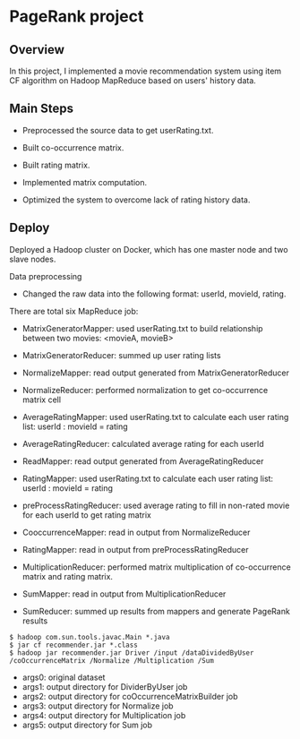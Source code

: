 # PageRank project

## Overview
In this project, I implemented a movie recommendation system using item CF algorithm on Hadoop MapReduce based on users' history data.

## Main Steps

* Preprocessed the source data to get userRating.txt.

* Built co-occurrence matrix.

* Built rating matrix.

* Implemented matrix computation.

* Optimized the system to overcome lack of rating history data.

## Deploy
Deployed a Hadoop cluster on Docker, which has one master node and two slave nodes.

Data preprocessing

* Changed the raw data into the following format: userId, movieId, rating.


There are total six MapReduce job:

* MatrixGeneratorMapper: used userRating.txt to build relationship between two movies: <movieA, movieB>

* MatrixGeneratorReducer: summed up user rating lists

* NormalizeMapper: read output generated from MatrixGeneratorReducer

* NormalizeReducer: performed normalization to get co-occurrence matrix cell

* AverageRatingMapper: used userRating.txt to calculate each user rating list: userId : movieId = rating

* AverageRatingReducer: calculated average rating for each userId

* ReadMapper: read output generated from AverageRatingReducer

* RatingMapper: used userRating.txt to calculate each user rating list: userId : movieId = rating

* preProcessRatingReducer: used average rating to fill in non-rated movie for each userId to get rating matrix

* CooccurrenceMapper: read in output from NormalizeReducer

* RatingMapper: read in output from preProcessRatingReducer

* MultiplicationReducer: performed matrix multiplication of co-occurrence matrix and rating matrix.

* SumMapper: read in output from MultiplicationReducer

* SumReducer: summed up results from mappers and generate PageRank results

```
$ hadoop com.sun.tools.javac.Main *.java
$ jar cf recommender.jar *.class
$ hadoop jar recommender.jar Driver /input /dataDividedByUser /coOccurrenceMatrix /Normalize /Multiplication /Sum
```


* args0: original dataset
* args1: output directory for DividerByUser job
* args2: output directory for coOccurrenceMatrixBuilder job
* args3: output directory for Normalize job
* args4: output directory for Multiplication job
* args5: output directory for Sum job
